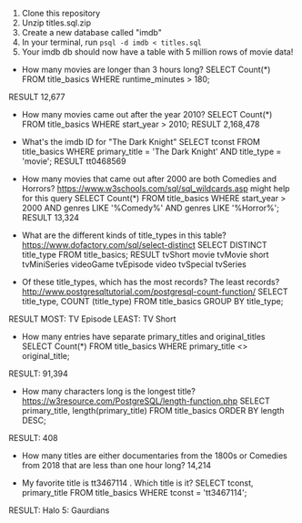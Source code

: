 1) Clone this repository
2) Unzip titles.sql.zip
3) Create a new database called "imdb"
4) In your terminal, run `psql -d imdb < titles.sql`
5) Your imdb db should now have a table with 5 million rows of movie data!

- How many movies are longer than 3 hours long?
SELECT Count(*) 
    FROM title_basics
    WHERE runtime_minutes > 180;

RESULT 12,677

- How many movies came out after the year 2010?
SELECT Count(*)
	FROM title_basics
	WHERE start_year > 2010;
RESULT 2,168,478

- What's the imdb ID for "The Dark Knight"
SELECT tconst
	FROM title_basics
	WHERE primary_title = 'The Dark Knight' AND title_type = 'movie';
RESULT tt0468569

- How many movies that came out after 2000 are both Comedies and Horrors? https://www.w3schools.com/sql/sql_wildcards.asp might help for this query
SELECT Count(*)
	FROM title_basics
	WHERE start_year > 2000 AND genres LIKE '%Comedy%' AND genres LIKE '%Horror%'; 
RESULT 13,324

- What are the different kinds of title_types in this table? https://www.dofactory.com/sql/select-distinct
SELECT DISTINCT title_type
	FROM title_basics;
RESULT
tvShort
movie
tvMovie
short
tvMiniSeries
videoGame
tvEpisode
video
tvSpecial
tvSeries

- Of these title_types, which has the most records? The least records? http://www.postgresqltutorial.com/postgresql-count-function/
SELECT 
	title_type,
	COUNT (title_type)
FROM
	title_basics
GROUP BY
	title_type;

RESULT
MOST: TV Episode
LEAST: TV Short

- How many entries have separate primary_titles and original_titles
SELECT Count(*)
	FROM title_basics
	WHERE primary_title <> original_title;

RESULT: 91,394

- How many characters long is the longest title? https://w3resource.com/PostgreSQL/length-function.php
SELECT primary_title, length(primary_title)
	FROM title_basics
    ORDER BY length DESC;

RESULT: 408

- How many titles are either documentaries from the 1800s or Comedies from 2018 that are less than one hour long?
14,214

- My favorite title is tt3467114 . Which title is it?
SELECT tconst, primary_title
FROM title_basics
WHERE tconst = 'tt3467114';

RESULT: Halo 5: Gaurdians